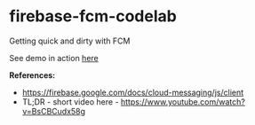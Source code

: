 # firebase-fcm-codelab
Getting quick and dirty with FCM

See demo in action [here](profnandaa.github.io/firebase-fcm-codelab/)

**References:**
- https://firebase.google.com/docs/cloud-messaging/js/client
- TL;DR - short video here - https://www.youtube.com/watch?v=BsCBCudx58g
